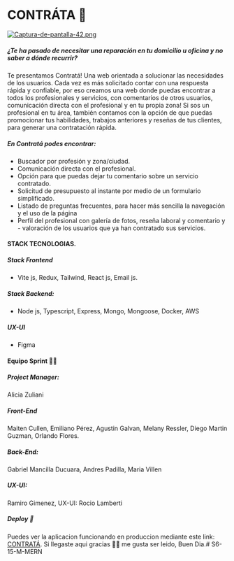 
  # CONTRÁTA 🚀

[![Captura-de-pantalla-42.png](https://i.postimg.cc/fTK3QQ2s/Captura-de-pantalla-42.png)](https://postimg.cc/VdJsXpPZ)


 ##### ¿Te ha pasado de necesitar una reparación en tu domicilio u oficina y no saber a dónde recurrir? 

Te presentamos Contratá! Una  web orientada a solucionar las necesidades de los usuarios. Cada vez es más solicitado contar con una respuesta rápida y confiable, por eso creamos una web donde puedas encontrar a todos los profesionales y servicios, con comentarios de otros usuarios, comunicación directa con el profesional y en tu propia zona!
Si sos un profesional en tu área, también contamos con la opción de que puedas promocionar tus habilidades, trabajos anteriores y reseñas de tus clientes, para generar una contratación rápida. 

##### En Contratá podes encontrar:

- Buscador por profesión y zona/ciudad.
- Comunicación directa con el profesional.
- Opción para que puedas dejar tu comentario sobre un servicio contratado.
- Solicitud de presupuesto al instante por medio de un formulario simplificado.
- Listado de preguntas frecuentes, para hacer más sencilla la navegación y el uso de la página
- Perfil del profesional con galería de fotos, reseña laboral y comentario y - valoración de los usuarios que ya han contratado sus servicios. 

#### STACK TECNOLOGIAS.

##### Stack Frontend
- Vite js, Redux, Tailwind, React js, Email js.

##### Stack Backend: 
- Node js, Typescript, Express, Mongo, Mongoose, Docker, AWS

##### UX-UI 

- Figma

#### Equipo Sprint 👩‍💻

##### Project Manager: 
Alicia Zuliani 

##### Front-End

Maiten Cullen, Emiliano Pérez, Agustin Galvan, Melany Ressler, Diego Martin Guzman, Orlando Flores.

##### Back-End: 

Gabriel Mancilla Ducuara, Andres Padilla, Maria Villen

##### UX-UI: 

Ramiro Gimenez, UX-UI: Rocio Lamberti  

##### Deploy 🚀
Puedes ver la aplicacion funcionando en produccion mediante este link: [CONTRATÁ](https://contrata.vercel.app/ "CONTRATÁ").
Si llegaste aqui gracias 🙏🏼 me gusta ser leido, Buen Dia.# S6-15-M-MERN
